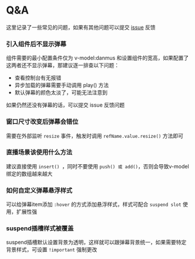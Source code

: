 # Q&A

这里记录了一些常见的问题，如果有其他问题可以提交 [issue](https://github.com/dshuais/danmaku-vue/issues) 反馈

### 引入组件后不显示弹幕

组件需要的最小配置条件仅为 v-model:danmus 和设置组件的宽高，如果配置了这两者还不显示弹幕，那建议逐一排查以下问题：

- 查看控制台有无报错
- 异步加载的弹幕需要手动调用 play() 方法
- 默认弹幕的颜色太淡了，可能无法注意到

如果仍然还没有弹幕的话，可以提交 issue 反馈问题

### 窗口尺寸改变后弹幕会错位

需要在外部监听 `resize` 事件，触发时调用 ` refName.value.resize() ` 方法即可

### 直播场景该使用什么方法

建议直接使用 `insert() `，同时不要使用 `push() 或 add()`，否则会导致v-model绑定的数组越来越大

### 如何自定义弹幕悬浮样式

可以给弹幕item添加 `:hover` 的方式添加悬浮样式，样式可配合 `suspend slot` 使用，扩展性强

### suspend插槽样式被覆盖

suspend插槽默认设置背景为透明，这样就可以跟弹幕背景统一，如果需要特定背景样式，可设置 `!important` 强制更改